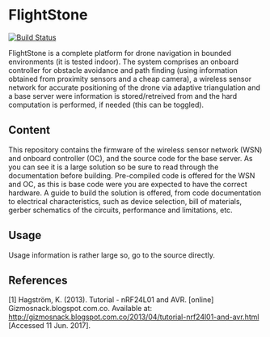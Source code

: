 # FlightStone

[![Build Status](https://travis-ci.org/asmateus/flight-stone.svg?branch=master)](https://travis-ci.org/asmateus/flight-stone)



FlightStone is a complete platform for drone navigation in bounded environments (it is tested indoor). The system comprises an onboard controller for obstacle avoidance and path finding (using information obtained from proximity sensors and a cheap camera), a wireless sensor network for accurate positioning of the drone via adaptive triangulation and a base server were information is stored/retreived from and the hard computation is performed, if needed (this can be toggled).

## Content
This repository contains the firmware of the wireless sensor network (WSN) and onboard controller (OC), and the source code for the base server. As you can see it is a large solution so be sure to read through the documentation before building. Pre-compiled code is offered for the WSN and OC, as this is base code were you are expected to have the correct hardware. A guide to build the solution is offered, from code documentation to electrical characteristics, such as device selection, bill of materials, gerber schematics of the circuits, performance and limitations, etc.

## Usage
Usage information is rather large so, go to the source directly.


## References

[1] Hagström, K. (2013). Tutorial - nRF24L01 and AVR. [online] Gizmosnack.blogspot.com.co. Available at: http://gizmosnack.blogspot.com.co/2013/04/tutorial-nrf24l01-and-avr.html [Accessed 11 Jun. 2017].
